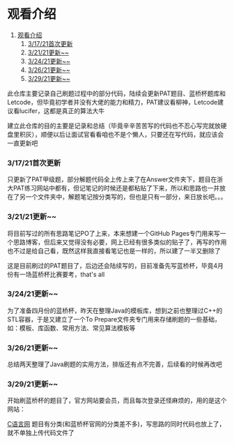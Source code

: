 # 观看介绍
1. [观看介绍](#观看介绍)
      1. [3/17/21首次更新](#31721首次更新)
      2. [3/21/21更新~~](#32121更新)
      3. [3/24/21更新~~](#32421更新)
      4. [3/26/21更新~~](#32621更新)
      5. [3/29/21更新~~](#32921更新)

此仓库主要记录自己刷题过程中的部分代码，陆续会更新PAT题目、蓝桥杯题库和Letcode，但毕竟初学者并没有大佬的能力和精力，PAT建议看柳神，Letcode建议看lucifer，这都是真正的算法大牛

建立此仓库的目的主要是记录和总结（毕竟辛辛苦苦写的代码也不忍心写完就放硬盘里积灰），顺便以后让面试官看看咱也不是个懒人，只要还在写代码，就应该会一直更新吧

### 3/17/21首次更新

只更新了PAT甲级题，部分解题代码全上传上来了在Answer文件夹下，题目在浙大PAT练习网站中都有，但记笔记的时候还是都粘贴了下来，所以和思路也一并放在了另一个文件夹中，解题笔记按分类写的，但也是只有一部分，来日放长吧。。。

### 3/21/21更新~~

将目前写过的所有思路笔记PO了上来，本来想建一个GitHub Pages专门用来写一个思路博客，但后来又觉得没有必要，网上已经有很多类似的贴子了，再写的作用也不过是给自己看，既然这样我直接看笔记也是一样的，所以建了一半又删除了

这是目前刷过的PAT题目了，后边还会陆续写的，目前准备先写蓝桥杯，毕竟4月份有一场蓝桥杯比赛要考，that's all

### 3/24/21更新~~

为了准备四月份的蓝桥杯，昨天在整理Java的模板库，想到之前也整理过C++的STL容器，于是又建立了一个To Prepare文件夹专门用来存储刷题的一些基础，如：模板、库函数、常用方法、常见算法模板等

### 3/26/21更新~~

总结两天整理了Java刷题的实用方法，排版还有点不完善，后续看的时候再改吧

### 3/29/21更新~~

开始刷蓝桥杯的题目了，官方网站要会员，而且每次登录还怪麻烦的，用的是这个网站：

[C语言网](https://www.dotcpp.com/oj/problemset.php?page=1&mark=6) 题目有分类(和蓝桥杯官网的分类差不多)，写思路的同时代码也放上了，就不单独上传代码文件了
